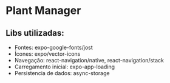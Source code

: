 # Plant Manager

## Libs utilizadas:
- Fontes: expo-google-fonts/jost
- Ícones: expo/vector-icons
- Navegação: react-navigation/native, react-navigation/stack
- Carregamento inicial: expo-app-loading
- Persistencia de dados: async-storage